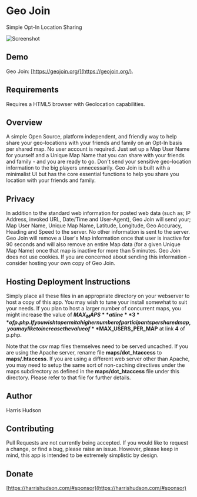 # Geo Join 
Simple Opt-In Location Sharing

![Screenshot](https://harrishudson.com/github/geojoin_snapshot1.png)

## Demo
Geo Join: [https://geojoin.org/](https://geojoin.org/).
 
## Requirements
Requires a HTML5 browser with Geolocation capabilities.

## Overview
A simple Open Source, platform independent, and friendly way to help share your geo-locations with your friends and family on an Opt-In basis per shared map. No user account is required. Just set up a Map User Name for yourself and a Unique Map Name that you can share with your friends and family - and you are ready to go. Don't send your sensitive geo-location information to the big players unnecessarily. Geo Join is built with a minimalist UI but has the core essential functions to help you share you location with your friends and family.

## Privacy
In addition to the standard web information for posted web data (such as; IP Address, invoked URL, Date/Time and User-Agent), Geo Join will send your; Map User Name, Unique Map Name, Latitude, Longitude, Geo Accuracy, Heading and Speed to the server. No other information is sent to the server. Geo Join will remove a User's Map information once that user is inactive for 90 seconds and will also remove an entire Map data (for a given Unique Map Name) once that map is inactive for more than 5 minutes. Geo Join does not use cookies. If you are concerned about sending this information - consider hosting your own copy of Geo Join.

## Hosting Deployment Instructions
Simply place all these files in an appropriate directory on your webserver to host a copy of this app.  You may wish to tune your install somewhat to suit your needs.  If you plan to host a larger number of concurrent maps, you might increase the value of **$MAX_MAPS** at line **3** of p.php.  If you wish to permit a higher number of participants per shared map, you may like to increase the value of **$MAX_USERS_PER_MAP** at link **4** of p.php.

Note that the csv map files themselves need to be served uncached.  If you are using the Apache server, rename file **maps/dot_htaccess** to **maps/.htaccess**. If you are using a different web server other than Apache, you may need to setup the same sort of non-caching directives under the maps subdirectory as defined in the **maps/dot_htaccess** file under this directory.  Please refer to that file for further details.
 
## Author
Harris Hudson
 
## Contributing
Pull Requests are not currently being accepted.  If you would like to request a change, or find a bug, please raise an issue.  However, please keep in mind, this app is intended to be extremely simplistic by design.
 
## Donate
[https://harrishudson.com/#sponsor](https://harrishudson.com/#sponsor)
